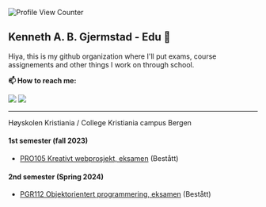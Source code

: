 ![Profile View Counter](https://komarev.com/ghpvc/?username=gjermstad-edu)

## Kenneth A. B. Gjermstad - Edu 👋
Hiya, this is my github organization where I'll put exams, course assignements and other things I work on through school.

**📫 How to reach me:**

[<img src="https://img.shields.io/badge/LinkedIn-0077B5?style=for-the-badge&logo=linkedin&logoColor=white" />]([https://www.linkedin.com/in/marie-stigen/](https://www.linkedin.com/in/kennethbettumgjermstad/))
[<img src="https://img.shields.io/badge/Github-333?style=for-the-badge&logo=github&logoColor=white" />](https://github.com/gjermstad)

---
Høyskolen Kristiania / College Kristiania campus Bergen

#### 1st semester (fall 2023)
- [PRO105 Kreativt webprosjekt, eksamen](https://github.com/gjermstad-edu/PRO105_kreativt-webprosjekt_h2023_eksamen) (Bestått)

#### 2nd semester (Spring 2024)
- [PGR112 Objektorientert programmering, eksamen](https://github.com/gjermstad-edu/PGR112_Objektorientert-programmering_v2024_Eksamensbesvarelse) (Bestått)

<!--

**Here are some ideas to get you started:**

🙋‍♀️ A short introduction - what is your organization all about?
🌈 Contribution guidelines - how can the community get involved?
👩‍💻 Useful resources - where can the community find your docs? Is there anything else the community should know?
🍿 Fun facts - what does your team eat for breakfast?
🧙 Remember, you can do mighty things with the power of [Markdown](https://docs.github.com/github/writing-on-github/getting-started-with-writing-and-formatting-on-github/basic-writing-and-formatting-syntax)
-->
